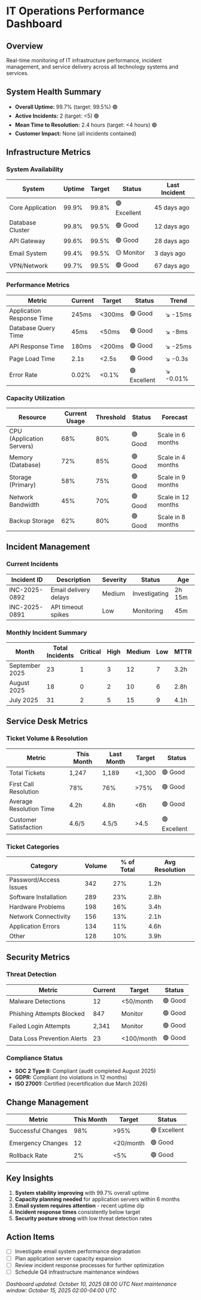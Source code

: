 # IT Operations Performance Dashboard

## Overview
Real-time monitoring of IT infrastructure performance, incident management, and service delivery across all technology systems and services.

## System Health Summary
- **Overall Uptime:** 99.7% (target: 99.5%) 🟢
- **Active Incidents:** 2 (target: <5) 🟢
- **Mean Time to Resolution:** 2.4 hours (target: <4 hours) 🟢
- **Customer Impact:** None (all incidents contained)

## Infrastructure Metrics

### System Availability
| System | Uptime | Target | Status | Last Incident |
|--------|--------|--------|--------|---------------|
| Core Application | 99.9% | 99.8% | 🟢 Excellent | 45 days ago |
| Database Cluster | 99.8% | 99.5% | 🟢 Good | 12 days ago |
| API Gateway | 99.6% | 99.5% | 🟢 Good | 28 days ago |
| Email System | 99.4% | 99.5% | 🟡 Monitor | 3 days ago |
| VPN/Network | 99.7% | 99.5% | 🟢 Good | 67 days ago |

### Performance Metrics
| Metric | Current | Target | Status | Trend |
|--------|---------|--------|--------|-------|
| Application Response Time | 245ms | <300ms | 🟢 Good | ↘️ -15ms |
| Database Query Time | 45ms | <50ms | 🟢 Good | ↘️ -8ms |
| API Response Time | 180ms | <200ms | 🟢 Good | ↘️ -25ms |
| Page Load Time | 2.1s | <2.5s | 🟢 Good | ↘️ -0.3s |
| Error Rate | 0.02% | <0.1% | 🟢 Excellent | ↘️ -0.01% |

### Capacity Utilization
| Resource | Current Usage | Threshold | Status | Forecast |
|----------|---------------|-----------|--------|----------|
| CPU (Application Servers) | 68% | 80% | 🟢 Good | Scale in 6 months |
| Memory (Database) | 72% | 85% | 🟢 Good | Scale in 4 months |
| Storage (Primary) | 58% | 75% | 🟢 Good | Scale in 9 months |
| Network Bandwidth | 45% | 70% | 🟢 Good | Scale in 12 months |
| Backup Storage | 62% | 80% | 🟢 Good | Scale in 8 months |

## Incident Management

### Current Incidents
| Incident ID | Description | Severity | Status | Age |
|-------------|-------------|----------|--------|-----|
| INC-2025-0892 | Email delivery delays | Medium | Investigating | 2h 15m |
| INC-2025-0891 | API timeout spikes | Low | Monitoring | 45m |

### Monthly Incident Summary
| Month | Total Incidents | Critical | High | Medium | Low | MTTR |
|-------|----------------|----------|------|--------|-----|------|
| September 2025 | 23 | 1 | 3 | 12 | 7 | 3.2h |
| August 2025 | 18 | 0 | 2 | 10 | 6 | 2.8h |
| July 2025 | 31 | 2 | 5 | 15 | 9 | 4.1h |

## Service Desk Metrics

### Ticket Volume & Resolution
| Metric | This Month | Last Month | Target | Status |
|--------|------------|------------|--------|--------|
| Total Tickets | 1,247 | 1,189 | <1,300 | 🟢 Good |
| First Call Resolution | 78% | 76% | >75% | 🟢 Good |
| Average Resolution Time | 4.2h | 4.8h | <6h | 🟢 Good |
| Customer Satisfaction | 4.6/5 | 4.5/5 | >4.5 | 🟢 Excellent |

### Ticket Categories
| Category | Volume | % of Total | Avg Resolution |
|----------|--------|------------|----------------|
| Password/Access Issues | 342 | 27% | 1.2h |
| Software Installation | 289 | 23% | 2.8h |
| Hardware Problems | 198 | 16% | 3.4h |
| Network Connectivity | 156 | 13% | 2.1h |
| Application Errors | 134 | 11% | 4.6h |
| Other | 128 | 10% | 3.9h |

## Security Metrics

### Threat Detection
| Metric | Current | Target | Status |
|--------|---------|--------|--------|
| Malware Detections | 12 | <50/month | 🟢 Good |
| Phishing Attempts Blocked | 847 | Monitor | 🟢 Good |
| Failed Login Attempts | 2,341 | Monitor | 🟢 Good |
| Data Loss Prevention Alerts | 23 | <100/month | 🟢 Good |

### Compliance Status
- **SOC 2 Type II:** Compliant (audit completed August 2025)
- **GDPR:** Compliant (no violations in 12 months)
- **ISO 27001:** Certified (recertification due March 2026)

## Change Management
| Metric | This Month | Target | Status |
|--------|------------|--------|--------|
| Successful Changes | 98% | >95% | 🟢 Excellent |
| Emergency Changes | 12 | <20/month | 🟢 Good |
| Rollback Rate | 2% | <5% | 🟢 Good |

## Key Insights
1. **System stability improving** with 99.7% overall uptime
2. **Capacity planning needed** for application servers within 6 months
3. **Email system requires attention** - recent uptime dip
4. **Incident response times** consistently below target
5. **Security posture strong** with low threat detection rates

## Action Items
- [ ] Investigate email system performance degradation
- [ ] Plan application server capacity expansion
- [ ] Review incident response processes for further optimization
- [ ] Schedule Q4 infrastructure maintenance windows

*Dashboard updated: October 10, 2025 08:00 UTC*
*Next maintenance window: October 15, 2025 02:00-04:00 UTC*
